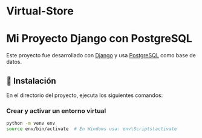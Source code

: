 # Virtual-Store
# Mi Proyecto Django con PostgreSQL

Este proyecto fue desarrollado con [Django](https://www.djangoproject.com/) y usa [PostgreSQL](https://www.postgresql.org/) como base de datos.

## 🚀 Instalación

En el directorio del proyecto, ejecuta los siguientes comandos:

### Crear y activar un entorno virtual
```sh
python -m venv env
source env/bin/activate  # En Windows usa: env\Scripts\activate
